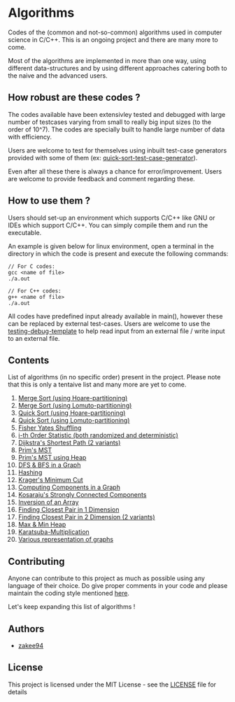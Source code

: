 # Algorithms
Codes of the (common and not-so-common) algorithms used in computer science in C/C++. This is an ongoing project and there are many more to come.

Most of the algorithms are implemented in more than one way, using different data-structures and by using different approaches catering both to the naive and the advanced users.

## How robust are these codes ?
The codes available have been extensivley tested and debugged with large number of testcases varying from small to really big input sizes (to the order of 10^7). The codes are specially built to handle large number of data with efficiency.

Users are welcome to test for themselves using inbuilt test-case generators provided with some of them (ex: [quick-sort-test-case-generator](https://github.com/zakee94/algorithms/blob/master/sorting/quick-sort/quick-sort-tcgen.cpp)).

Even after all these there is always a chance for error/improvement. Users are welcome to provide feedback and comment regarding these.

## How to use them ?
Users should set-up an environment which supports C/C++ like GNU or IDEs which support C/C++. You can simply compile them and run the executable.

An example is given below for linux environment, open a terminal in the directory in which the code is present and execute the following commands:
```
// For C codes:
gcc <name of file>
./a.out

// For C++ codes:
g++ <name of file>
./a.out
```
All codes have predefined input already available in main(), however these can be replaced by external test-cases. Users are welcome to use the [testing-debug-template](https://github.com/zakee94/algorithms/tree/master/testing/debug-template) to help read input from an external file / write input to an external file.

## Contents
List of algorithms (in no specific order) present in the project. Please note that this is only a tentaive list and many more are yet to come.
1. [Merge Sort (using Hoare-partitioning)](https://github.com/zakee94/algorithms/blob/master/sorting/merge-sort/merge-sort-1.c)
2. [Merge Sort (using Lomuto-partitioning)](https://github.com/zakee94/algorithms/blob/master/sorting/merge-sort/merge-sort-2.c)
3. [Quick Sort (using Hoare-partitioning)](https://github.com/zakee94/algorithms/blob/master/sorting/quick-sort/quick-sort-1.c)
4. [Quick Sort (using Lomuto-partitioning)](https://github.com/zakee94/algorithms/blob/master/sorting/quick-sort/quick-sort-2.cpp)
5. [Fisher Yates Shuffling](https://github.com/zakee94/algorithms/tree/master/others/fisher-yates-shuffling)
6. [i-th Order Statistic (both randomized and deterministic)](https://github.com/zakee94/algorithms/tree/master/others/i-th-order-statistic)
7. [Dijkstra's Shortest Path (2 variants)](https://github.com/zakee94/algorithms/tree/master/greedy/dijkstra-shortest-path)
8. [Prim's MST](https://github.com/zakee94/algorithms/tree/master/greedy/prims-mst/alternative-2)
9. [Prim's MST using Heap](https://github.com/zakee94/algorithms/tree/master/greedy/prims-mst/alternative-1)
10. [DFS & BFS in a Graph](https://github.com/zakee94/algorithms/tree/master/graphs/traversal)
11. [Hashing](https://github.com/zakee94/algorithms/blob/master/hashing/hash.cpp)
12. [Krager's Minimum Cut](https://github.com/zakee94/algorithms/tree/master/graphs/others/krager-min-cut)
13. [Computing Components in a Graph](https://github.com/zakee94/algorithms/tree/master/graphs/computing-components/components-bfs-undirected)
14. [Kosaraju's Strongly Connected Components](https://github.com/zakee94/algorithms/tree/master/graphs/computing-components/kosarajus-scc-directed)
15. [Inversion of an Array](https://github.com/zakee94/algorithms/tree/master/divide-n-conquer/array-inversion)
16. [Finding Closest Pair in 1 Dimension](https://github.com/zakee94/algorithms/blob/master/divide-n-conquer/closest-pair/closest-pair-1D.c)
17. [Finding Closest Pair in 2 Dimension (2 variants)](https://github.com/zakee94/algorithms/tree/master/divide-n-conquer/closest-pair)
18. [Max & Min Heap](https://github.com/zakee94/algorithms/tree/master/binary-heaps)
19. [Karatsuba-Multiplication](https://github.com/zakee94/algorithms/tree/master/divide-n-conquer/karatsuba-multiplication)
20. [Various representation of graphs](https://github.com/zakee94/algorithms/tree/master/graphs/representation/)

## Contributing
Anyone can contribute to this project as much as possible using any language of their choice. Do give proper comments in your code and please maintain the coding style mentioned [here](http://www.geeksforgeeks.org/contribute/article-writing-style/).

Let's keep expanding this list of algorithms !

## Authors
* [zakee94](https://github.com/zakee94/)

## License
This project is licensed under the MIT License - see the [LICENSE](https://github.com/zakee94/algorithms/blob/master/LICENSE) file for details
